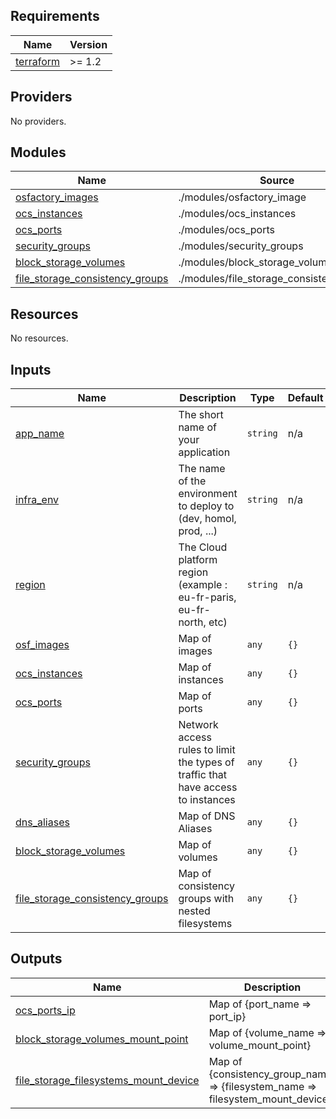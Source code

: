 <!-- BEGIN_TF_DOCS -->
## Requirements

| Name | Version |
|------|---------|
| <a name="requirement_terraform"></a> [terraform](#requirement\_terraform) | >= 1.2 |

## Providers

No providers.

## Modules

| Name | Source | Version |
|------|--------|---------|
| <a name="module_osfactory_images"></a> [osfactory\_images](#module\_osfactory\_images) | ./modules/osfactory_image | n/a |
| <a name="module_ocs_instances"></a> [ocs\_instances](#module\_ocs\_instances) | ./modules/ocs_instances | n/a |
| <a name="module_ocs_ports"></a> [ocs\_ports](#module\_ocs\_ports) | ./modules/ocs_ports | n/a |
| <a name="module_security_groups"></a> [security\_groups](#module\_security\_groups) | ./modules/security_groups | n/a |
| <a name="module_block_storage_volumes"></a> [block\_storage\_volumes](#module\_block\_storage\_volumes) | ./modules/block_storage_volumes | n/a |
| <a name="module_file_storage_consistency_groups"></a> [file\_storage\_consistency\_groups](#module\_file\_storage\_consistency\_groups) | ./modules/file_storage_consistency_group | n/a |

## Resources

No resources.

## Inputs

| Name | Description | Type | Default | Required |
|------|-------------|------|---------|:--------:|
| <a name="input_app_name"></a> [app\_name](#input\_app\_name) | The short name of your application | `string` | n/a | yes |
| <a name="input_infra_env"></a> [infra\_env](#input\_infra\_env) | The name of the environment to deploy to (dev, homol, prod, ...) | `string` | n/a | yes |
| <a name="input_region"></a> [region](#input\_region) | The Cloud platform region (example : eu-fr-paris, eu-fr-north, etc) | `string` | n/a | yes |
| <a name="input_osf_images"></a> [osf\_images](#input\_osf\_images) | Map of images | `any` | `{}` | no |
| <a name="input_ocs_instances"></a> [ocs\_instances](#input\_ocs\_instances) | Map of instances | `any` | `{}` | no |
| <a name="input_ocs_ports"></a> [ocs\_ports](#input\_ocs\_ports) | Map of ports | `any` | `{}` | no |
| <a name="input_security_groups"></a> [security\_groups](#input\_security\_groups) | Network access rules to limit the types of traffic that have access to instances | `any` | `{}` | no |
| <a name="input_dns_aliases"></a> [dns\_aliases](#input\_dns\_aliases) | Map of DNS Aliases | `any` | `{}` | no |
| <a name="input_block_storage_volumes"></a> [block\_storage\_volumes](#input\_block\_storage\_volumes) | Map of volumes | `any` | `{}` | no |
| <a name="input_file_storage_consistency_groups"></a> [file\_storage\_consistency\_groups](#input\_file\_storage\_consistency\_groups) | Map of consistency groups with nested filesystems | `any` | `{}` | no |

## Outputs

| Name | Description |
|------|-------------|
| <a name="output_ocs_ports_ip"></a> [ocs\_ports\_ip](#output\_ocs\_ports\_ip) | Map of {port\_name => port\_ip} |
| <a name="output_block_storage_volumes_mount_point"></a> [block\_storage\_volumes\_mount\_point](#output\_block\_storage\_volumes\_mount\_point) | Map of {volume\_name => volume\_mount\_point} |
| <a name="output_file_storage_filesystems_mount_device"></a> [file\_storage\_filesystems\_mount\_device](#output\_file\_storage\_filesystems\_mount\_device) | Map of {consistency\_group\_name => {filesystem\_name => filesystem\_mount\_device}} |
<!-- END_TF_DOCS -->
